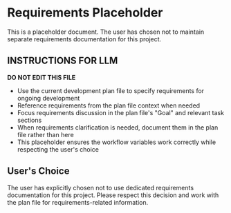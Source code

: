 # Requirements Placeholder

This is a placeholder document. The user has chosen not to maintain separate requirements documentation for this project.

## INSTRUCTIONS FOR LLM

**DO NOT EDIT THIS FILE**

- Use the current development plan file to specify requirements for ongoing development
- Reference requirements from the plan file context when needed
- Focus requirements discussion in the plan file's "Goal" and relevant task sections
- When requirements clarification is needed, document them in the plan file rather than here
- This placeholder ensures the workflow variables work correctly while respecting the user's choice

## User's Choice

The user has explicitly chosen not to use dedicated requirements documentation for this project. Please respect this decision and work with the plan file for requirements-related information.
